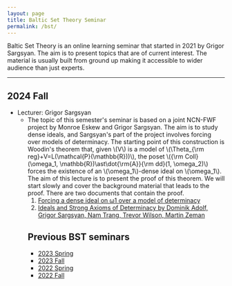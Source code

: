 ```yaml
---
layout: page
title: Baltic Set Theory Seminar
permalink: /bst/
---
```


Baltic Set Theory is an online learning seminar that started in 2021 by Grigor Sargsyan. The aim is to present topics that are of current interest. The material is usually built from ground up making it accessible to wider audience than
just experts.

---

  <h2>2024 Fall</h2>
<ul>
<li>Lecturer: Grigor Sargsyan <ul>
<li>The topic of this semester's seminar is based on a joint NCN-FWF project by Monroe Eskew and Grigor Sargsyan. The aim is to study dense ideals, and Sargsyan's part of the project involves forcing over models of determinacy. The starting point of this construction is Woodin's theorem that, given \(V\) is a model of \(\Theta_{\rm reg}+V=L(\mathcal{P}(\mathbb{R}))\), the poset \({\rm Coll}(\omega_1, \mathbb{R})\ast\dot{\rm{A}}{\rm dd}(1, \omega_2)\) forces the existence of an \(\omega_1\)-dense ideal on \(\omega_1\). The aim of this lecture is to present the proof of this theorem. We will start slowly and cover the background material that leads to the proof. There are two documents that contain the proof.
<ol>

<li>
<a href=" https://drive.google.com/file/d/1BxbHD30KxpME7xeNnBL6O1gF-vmgRJh_/view ">Forcing a dense ideal on ω1 over a model of determinacy</a>
 </li>

<li> 
<a href="https://arxiv.org/abs/2111.06220 ">Ideals and Strong Axioms of Determinacy by Dominik Adolf, Grigor Sargsyan, Nam Trang, Trevor Wilson, Martin Zeman </a>
 </li>
</ol>

  <h2>Previous BST seminars</h2>

<ul>
  <li><a href="/bst/2023-spring/" target="_blank">2023 Spring</a></li>
  <li><a href="/bst/2023-fall/" target="_blank">2023 Fall</a></li>
  <li><a href="/bst/2022-spring/" target="_blank">2022 Spring</a></li>
  <li><a href="/bst/2022-fall/" target="_blank">2022 Fall </a></li>
</ul>


